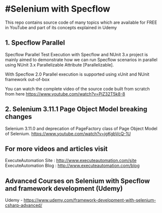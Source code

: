 #Selenium with Specflow
=========================
This repo contains source code of many topics which are available for FREE in YouTube and part of its concepts explained in Udemy

## 1. Specflow Parallel
Specflow Parallel Test Execution with Specflow and NUnit 3.x project is mainly aimed to demonstrate how we can run 
Specflow scenarios in parallel using NUnit 3.x Parallelizable Attribute [Parallelizable].

With Specflow 2.0 Parallel execution is supported using xUnit and NUnit framework out-of-box

You can watch the complete video of the source code built from scratch from here
https://www.youtube.com/watch?v=PiZ32T5k8-8

## 2. Selenium 3.11.1 Page Object Model breaking changes
Selenium 3.11.0 and deprecation of PageFactory class of Page Object Model of Selenium.
https://www.youtube.com/watch?v=jgKgbVcQ-1U


## For more videos and articles visit
ExecuteAutomation Site : http://www.executeautomation.com/site
ExecuteAutomation Blog : http://www.executeautomation.com/blog

## Advanced Courses on Selenium with Specflow and framework development (Udemy)
Udemy - https://www.udemy.com/framework-development-with-selenium-csharp-advanced/

